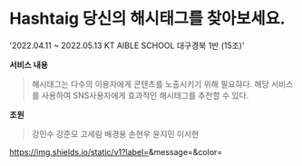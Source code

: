 # Hashtaig 당신의 해시태그를 찾아보세요.
'2022.04.11 ~ 2022.05.13 KT AIBLE SCHOOL 대구경북 1반 (15조)'



**서비스 내용**
> 해시태그는 다수의 이용자에게 콘텐츠를 노출시키기 위해 필요햐다. 해당 서비스를 사용하여 SNS사용자에게 효과적인 해시태그를 추천할 수 있다. 


**조원**

>강민수 강준모 고세림 배경용 손현우 윤지민 이서현

https://img.shields.io/static/v1?label=<LABEL>&message=<MESSAGE>&color=<COLOR>
